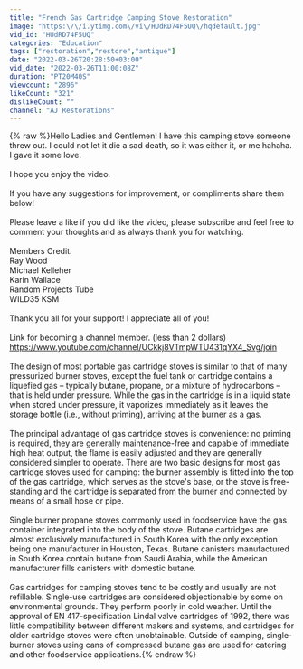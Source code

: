 ```yaml
---
title: "French Gas Cartridge Camping Stove Restoration"
image: "https:\/\/i.ytimg.com\/vi\/HUdRD74F5UQ\/hqdefault.jpg"
vid_id: "HUdRD74F5UQ"
categories: "Education"
tags: ["restoration","restore","antique"]
date: "2022-03-26T20:28:50+03:00"
vid_date: "2022-03-26T11:00:08Z"
duration: "PT20M40S"
viewcount: "2896"
likeCount: "321"
dislikeCount: ""
channel: "AJ Restorations"
---
```

{% raw %}Hello Ladies and Gentlemen! I have this camping stove someone threw out. I could not let it die a sad death, so it was either it, or me hahaha. I gave it some love. <br /><br />I hope you enjoy the video.<br /><br />If you have any suggestions for improvement, or compliments share them below!<br /><br />Please leave a like if you did like the video, please subscribe and feel free to comment your thoughts and as always thank you for watching.<br /><br />Members Credit.<br />Ray Wood<br />Michael Kelleher<br />Karin Wallace<br />Random Projects Tube<br />WILD35 KSM<br /><br />Thank you all for your support! I appreciate all of you!<br /><br />Link for becoming a channel member. (less than 2 dollars)<br /><a rel="nofollow" target="blank" href="https://www.youtube.com/channel/UCkkj8VTmpWTU431qYX4_Svg/join">https://www.youtube.com/channel/UCkkj8VTmpWTU431qYX4_Svg/join</a><br /><br />The design of most portable gas cartridge stoves is similar to that of many pressurized burner stoves, except the fuel tank or cartridge contains a liquefied gas – typically butane, propane, or a mixture of hydrocarbons – that is held under pressure. While the gas in the cartridge is in a liquid state when stored under pressure, it vaporizes immediately as it leaves the storage bottle (i.e., without priming), arriving at the burner as a gas. <br /><br />The principal advantage of gas cartridge stoves is convenience: no priming is required, they are generally maintenance-free and capable of immediate high heat output, the flame is easily adjusted and they are generally considered simpler to operate. There are two basic designs for most gas cartridge stoves used for camping: the burner assembly is fitted into the top of the gas cartridge, which serves as the stove's base, or the stove is free-standing and the cartridge is separated from the burner and connected by means of a small hose or pipe. <br /><br />Single burner propane stoves commonly used in foodservice have the gas container integrated into the body of the stove. Butane cartridges are almost exclusively manufactured in South Korea with the only exception being one manufacturer in Houston, Texas. Butane canisters manufactured in South Korea contain butane from Saudi Arabia, while the American manufacturer fills canisters with domestic butane.<br /><br />Gas cartridges for camping stoves tend to be costly and usually are not refillable. Single-use cartridges are considered objectionable by some on environmental grounds. They perform poorly in cold weather. Until the approval of EN 417-specification Lindal valve cartridges of 1992, there was little compatibility between different makers and systems, and cartridges for older cartridge stoves were often unobtainable. Outside of camping, single-burner stoves using cans of compressed butane gas are used for catering and other foodservice applications.{% endraw %}
